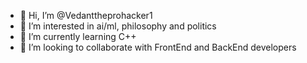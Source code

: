 - 👋 Hi, I’m @Vedanttheprohacker1
- 👀 I’m interested in ai/ml, philosophy and politics
- 🌱 I’m currently learning C++
- 💞️ I’m looking to collaborate with FrontEnd and BackEnd developers

<!---
Vedanttheprohacker1/Vedanttheprohacker1 is a ✨ special ✨ repository because its `README.md` (this file) appears on your GitHub profile.
You can click the Preview link to take a look at your changes.
--->
